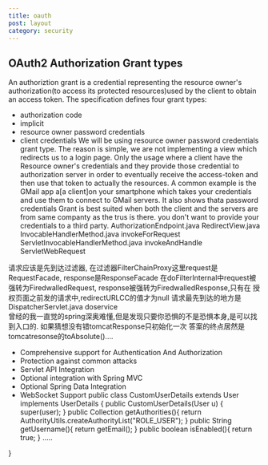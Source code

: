 ```yaml
---
title: oauth
post: layout
category: security
---
```

## OAuth2 Authorization Grant types
An authoriztion grant is a credential representing the resource owner's authorization(to access its protected resources)used by the client to obtain an access token. The specification defines four grant types:
- authorization code
- implicit
- resource owner password credentials
- client credentials
We will be using resource owner password credentials grant type. The reason is simple, we are not implementing a view which
redirects us to a login page. Only the usage where a client have the Resource owner's credentials and they provide those credential to authorization server in order to eventually receive the access-token and then use that token to actually the 
resources.
A common example is the GMail app a[a client]on your smartphone which takes your credentials and use them to connect to GMail servers. It also shows thata password credentials Grant is best suited when both the client and the servers are from same
 companty as the trus is there. you don't want to provide your credentials to a third party.
AuthorizationEndpoint.java
RedirectView.java
InvocableHandlerMethod.java   invokeForRequest
ServletInvocableHandlerMethod.java    invokeAndHandle ServletWebRequest

请求应该是先到达过滤器, 在过滤器FilterChainProxy这里request是RequestFacade, response是ResponseFacade
在doFilterInternal中request被强转为FiredwalledRequest, response被强转为FiredwalledResponse,只有在
授权页面之前发的请求中,redirectURLCC的值才为null
请求最先到达的地方是DispatcherServlet.java   doservice  
曾经的我一直觉的spring深奥难懂,但是发现只要你恐惧的不是恐惧本身,是可以找到入口的.
如果猜想没有错tomcatResponse只初始化一次
答案的终点居然是tomcatresonse的toAbsolute()....
- Comprehensive support for Authentication And Authorization
- Protection against common attacks
- Servlet API Integration
- Optional integration with Spring MVC
- Optional Spring Data Integration
- WebSocket Support
public class CustomUserDetails extends User implements UserDetails {
    public CustomUserDetails(User u) {
        super(user);
    }
    public Collection getAuthorities(){
        return AuthorityUtils.createAuthorityList("ROLE_USER");
    }
    public String getUsername(){
        return getEmail();
    }
    public boolean isEnabled(){
        return true;
    }
    .....

}














































